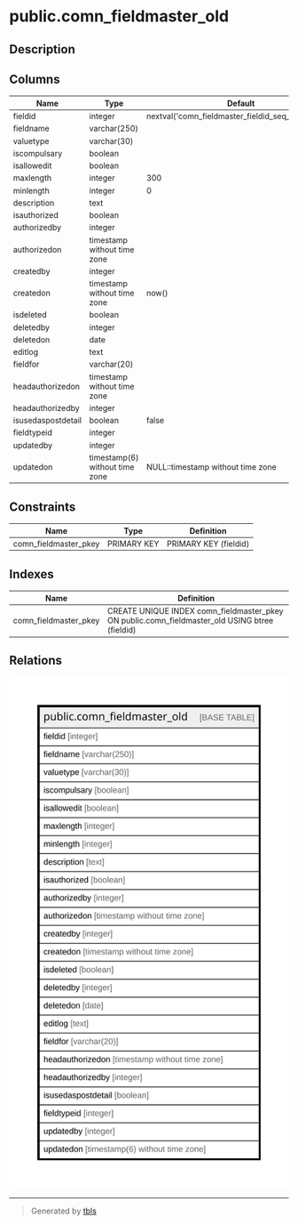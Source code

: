 # public.comn_fieldmaster_old

## Description

## Columns

| Name | Type | Default | Nullable | Children | Parents | Comment |
| ---- | ---- | ------- | -------- | -------- | ------- | ------- |
| fieldid | integer | nextval('comn_fieldmaster_fieldid_seq_1'::regclass) | false |  |  |  |
| fieldname | varchar(250) |  | true |  |  |  |
| valuetype | varchar(30) |  | true |  |  |  |
| iscompulsary | boolean |  | true |  |  |  |
| isallowedit | boolean |  | true |  |  |  |
| maxlength | integer | 300 | true |  |  |  |
| minlength | integer | 0 | true |  |  |  |
| description | text |  | true |  |  |  |
| isauthorized | boolean |  | true |  |  |  |
| authorizedby | integer |  | true |  |  |  |
| authorizedon | timestamp without time zone |  | true |  |  |  |
| createdby | integer |  | true |  |  |  |
| createdon | timestamp without time zone | now() | true |  |  |  |
| isdeleted | boolean |  | true |  |  |  |
| deletedby | integer |  | true |  |  |  |
| deletedon | date |  | true |  |  |  |
| editlog | text |  | true |  |  |  |
| fieldfor | varchar(20) |  | true |  |  |  |
| headauthorizedon | timestamp without time zone |  | true |  |  |  |
| headauthorizedby | integer |  | true |  |  |  |
| isusedaspostdetail | boolean | false | true |  |  |  |
| fieldtypeid | integer |  | true |  |  |  |
| updatedby | integer |  | true |  |  |  |
| updatedon | timestamp(6) without time zone | NULL::timestamp without time zone | true |  |  |  |

## Constraints

| Name | Type | Definition |
| ---- | ---- | ---------- |
| comn_fieldmaster_pkey | PRIMARY KEY | PRIMARY KEY (fieldid) |

## Indexes

| Name | Definition |
| ---- | ---------- |
| comn_fieldmaster_pkey | CREATE UNIQUE INDEX comn_fieldmaster_pkey ON public.comn_fieldmaster_old USING btree (fieldid) |

## Relations

![er](public.comn_fieldmaster_old.svg)

---

> Generated by [tbls](https://github.com/k1LoW/tbls)
